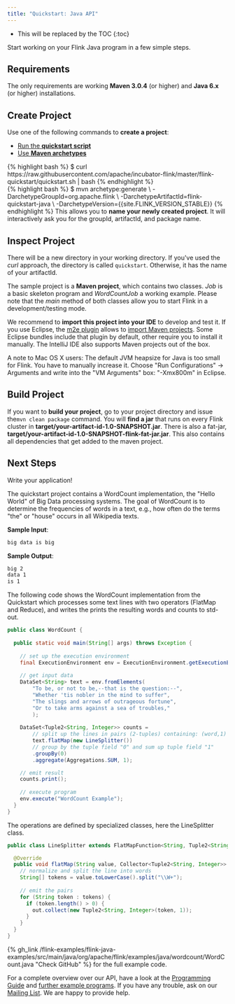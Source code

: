 ```yaml
---
title: "Quickstart: Java API"
---
```


* This will be replaced by the TOC
{:toc}

Start working on your Flink Java program in a few simple steps.


## Requirements

The only requirements are working __Maven 3.0.4__ (or higher) and __Java 6.x__ (or higher) installations.

## Create Project

Use one of the following commands to __create a project__:

<ul class="nav nav-tabs" style="border-bottom: none;">
    <li class="active"><a href="#quickstart-script" data-toggle="tab">Run the <strong>quickstart script</strong></a></li>
    <li><a href="#maven-archetype" data-toggle="tab">Use <strong>Maven archetypes</strong></a></li>
</ul>
<div class="tab-content">
    <div class="tab-pane active" id="quickstart-script">
    {% highlight bash %}
    $ curl https://raw.githubusercontent.com/apache/incubator-flink/master/flink-quickstart/quickstart.sh | bash
    {% endhighlight %}
    </div>
    <div class="tab-pane" id="maven-archetype">
    {% highlight bash %}
    $ mvn archetype:generate                             \
      -DarchetypeGroupId=org.apache.flink              \
      -DarchetypeArtifactId=flink-quickstart-java            \
      -DarchetypeVersion={{site.FLINK_VERSION_STABLE}}
    {% endhighlight %}
        This allows you to <strong>name your newly created project</strong>. It will interactively ask you for the groupId, artifactId, and package name.
    </div>
</div>

## Inspect Project

There will be a new directory in your working directory. If you've used the _curl_ approach, the directory is called `quickstart`. Otherwise, it has the name of your artifactId.

The sample project is a __Maven project__, which contains two classes. _Job_ is a basic skeleton program and _WordCountJob_ a working example. Please note that the _main_ method of both classes allow you to start Flink in a development/testing mode.

We recommend to __import this project into your IDE__ to develop and test it. If you use Eclipse, the [m2e plugin](http://www.eclipse.org/m2e/) allows to [import Maven projects](http://books.sonatype.com/m2eclipse-book/reference/creating-sect-importing-projects.html#fig-creating-import). Some Eclipse bundles include that plugin by default, other require you to install it manually. The IntelliJ IDE also supports Maven projects out of the box.


A note to Mac OS X users: The default JVM heapsize for Java is too small for Flink. You have to manually increase it. Choose "Run Configurations" -> Arguments and write into the "VM Arguments" box: "-Xmx800m" in Eclipse.

## Build Project

If you want to __build your project__, go to your project directory and issue the`mvn clean package` command. You will __find a jar__ that runs on every Flink cluster in __target/your-artifact-id-1.0-SNAPSHOT.jar__. There is also a fat-jar,  __target/your-artifact-id-1.0-SNAPSHOT-flink-fat-jar.jar__. This
also contains all dependencies that get added to the maven project.

## Next Steps

Write your application!

The quickstart project contains a WordCount implementation, the "Hello World" of Big Data processing systems. The goal of WordCount is to determine the frequencies of words in a text, e.g., how often do the terms "the" or "house" occurs in all Wikipedia texts.

__Sample Input__:

~~~bash
big data is big
~~~

__Sample Output__:

~~~bash
big 2
data 1
is 1
~~~

The following code shows the WordCount implementation from the Quickstart which processes some text lines with two operators (FlatMap and Reduce), and writes the prints the resulting words and counts to std-out.

~~~java
public class WordCount {
  
  public static void main(String[] args) throws Exception {
    
    // set up the execution environment
    final ExecutionEnvironment env = ExecutionEnvironment.getExecutionEnvironment();
    
    // get input data
    DataSet<String> text = env.fromElements(
        "To be, or not to be,--that is the question:--",
        "Whether 'tis nobler in the mind to suffer",
        "The slings and arrows of outrageous fortune",
        "Or to take arms against a sea of troubles,"
        );
    
    DataSet<Tuple2<String, Integer>> counts = 
        // split up the lines in pairs (2-tuples) containing: (word,1)
        text.flatMap(new LineSplitter())
        // group by the tuple field "0" and sum up tuple field "1"
        .groupBy(0)
        .aggregate(Aggregations.SUM, 1);

    // emit result
    counts.print();
    
    // execute program
    env.execute("WordCount Example");
  }
}
~~~

The operations are defined by specialized classes, here the LineSplitter class.

~~~java
public class LineSplitter extends FlatMapFunction<String, Tuple2<String, Integer>> {

  @Override
  public void flatMap(String value, Collector<Tuple2<String, Integer>> out) {
    // normalize and split the line into words
    String[] tokens = value.toLowerCase().split("\\W+");
    
    // emit the pairs
    for (String token : tokens) {
      if (token.length() > 0) {
        out.collect(new Tuple2<String, Integer>(token, 1));
      }
    }
  }
}
~~~

{% gh_link /flink-examples/flink-java-examples/src/main/java/org/apache/flink/examples/java/wordcount/WordCount.java "Check GitHub" %} for the full example code.

For a complete overview over our API, have a look at the [Programming Guide](programming_guide.html) and [further example programs](examples.html). If you have any trouble, ask on our [Mailing List](http://mail-archives.apache.org/mod_mbox/incubator-flink-dev/). We are happy to provide help.

